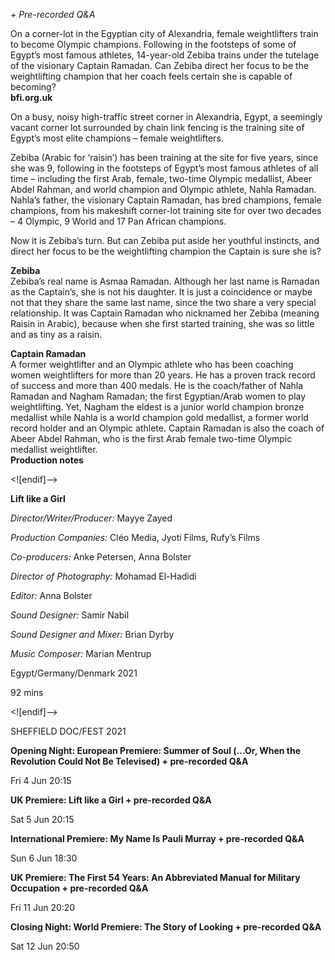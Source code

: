 _+ Pre-recorded Q&A_

On a corner-lot in the Egyptian city of Alexandria, female weightlifters train to become Olympic champions. Following in the footsteps of some of Egypt’s most famous athletes, 14-year-old Zebiba trains under the tutelage of the visionary Captain Ramadan. Can Zebiba direct her focus to be the weightlifting champion that her coach feels certain she is capable of becoming?<br>
**bfi.org.uk**

On a busy, noisy high-traffic street corner in Alexandria, Egypt, a seemingly vacant corner lot surrounded by chain link fencing is the training site of Egypt’s most elite champions – female weightlifters.

Zebiba (Arabic for ‘raisin’) has been training at the site for five years, since she was 9, following in the footsteps of Egypt’s most famous athletes of all time – including the first Arab, female, two-time Olympic medallist, Abeer Abdel Rahman, and world champion and Olympic athlete, Nahla Ramadan. Nahla’s father, the visionary Captain Ramadan, has bred champions, female champions, from his makeshift corner-lot training site for over two decades – 4 Olympic, 9 World and 17 Pan African champions.

Now it is Zebiba’s turn. But can Zebiba put aside her youthful instincts, and direct her focus to be the weightlifting champion the Captain is sure she is?<br>

**Zebiba**<br>
Zebiba’s real name is Asmaa Ramadan. Although her last name is Ramadan as the Captain’s, she is not his daughter. It is just a coincidence or maybe not that they share the same last name, since the two share a very special relationship. It was Captain Ramadan who nicknamed her Zebiba (meaning Raisin in Arabic), because when she first started training, she was so little and as tiny as a raisin.<br>

**Captain Ramadan**<br>
A former weightlifter and an Olympic athlete who has been coaching women weightlifters for more than 20 years. He has a proven track record of success and more than 400 medals. He is the coach/father of Nahla Ramadan and Nagham Ramadan; the first Egyptian/Arab women to play weightlifting. Yet, Nagham the eldest is a junior world champion bronze medallist while Nahla is a world champion gold medallist, a former world record holder and an Olympic athlete. Captain Ramadan is also the coach of Abeer Abdel Rahman, who is the first Arab female two-time Olympic medallist weightlifter.<br>
**Production notes**<br>

<![endif]-->

**Lift like a Girl**

_Director/Writer/Producer:_ Mayye Zayed

_Production Companies:_ Cléo Media, Jyoti Films, Rufy’s Films

_Co-producers:_ Anke Petersen, Anna Bolster

_Director of Photography:_ Mohamad El-Hadidi

_Editor:_ Anna Bolster

_Sound Designer:_ Samir Nabil

_Sound Designer and Mixer:_ Brian Dyrby

_Music Composer:_ Marian Mentrup

Egypt/Germany/Denmark 2021

92 mins<br>

<![endif]-->

SHEFFIELD DOC/FEST 2021

**Opening Night: European Premiere: Summer of Soul (...Or, When the Revolution Could Not Be Televised) + pre-recorded Q&A**

Fri 4 Jun 20:15

**UK Premiere: Lift like a Girl + pre-recorded Q&A**

Sat 5 Jun 20:15

**International Premiere: My Name Is Pauli Murray + pre-recorded Q&A**

Sun 6 Jun 18:30

**UK Premiere: The First 54 Years: An Abbreviated Manual for Military Occupation + pre-recorded Q&A**

Fri 11 Jun 20:20

**Closing Night: World Premiere: The Story of Looking + pre-recorded Q&A**

Sat 12 Jun 20:50
<!--stackedit_data:
eyJoaXN0b3J5IjpbMTI0ODQzOTE4OV19
-->